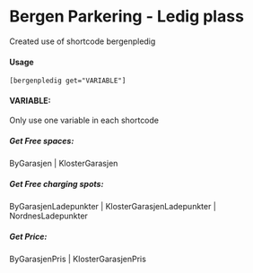 # Bergen Parkering - Ledig plass

Created use of shortcode bergenpledig

#### Usage
```
[bergenpledig get="VARIABLE"]
```
#### VARIABLE:
Only use one variable in each shortcode
##### Get Free spaces:
ByGarasjen | KlosterGarasjen
##### Get Free charging spots:
ByGarasjenLadepunkter | KlosterGarasjenLadepunkter | NordnesLadepunkter
##### Get Price:
ByGarasjenPris | KlosterGarasjenPris
